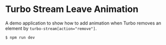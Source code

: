 # Turbo Stream Leave Animation

A demo application to show how to add animation when Turbo removes an element by `turbo-stream[action="remove"]`.

```
$ npm run dev
```
